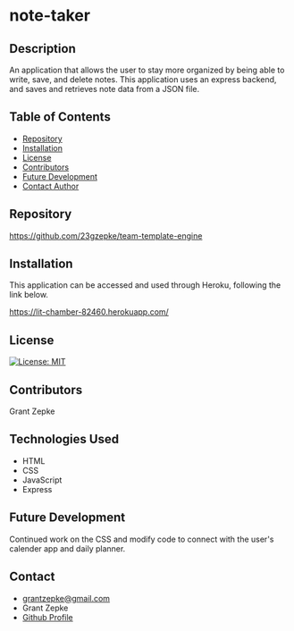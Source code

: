 # note-taker

## Description
An application that allows the user to stay more organized by being able to write, save, and delete notes. This application uses an express backend, and saves and retrieves note data from a JSON file.

## Table of Contents

  - [Repository](#Repository)
  - [Installation](#Installation)
  - [License](#License)
  - [Contributors](#Contributors)
  - [Future Development](#Development)
  - [Contact Author](#Contact)

## Repository

https://github.com/23gzepke/team-template-engine

## Installation
This application can be accessed and used through Heroku, following the link below.

https://lit-chamber-82460.herokuapp.com/

## License
[![License: MIT](https://img.shields.io/badge/License-MIT-yellow.svg)](https://opensource.org/licenses/MIT)

## Contributors

 Grant Zepke

## Technologies Used
* HTML
* CSS
* JavaScript
* Express

## Future Development
Continued work on the CSS and modify code to connect with the user's calender app and daily planner.


## Contact

- <grantzepke@gmail.com>
- Grant Zepke
- [Github Profile](https://github.com/23gzepke)


